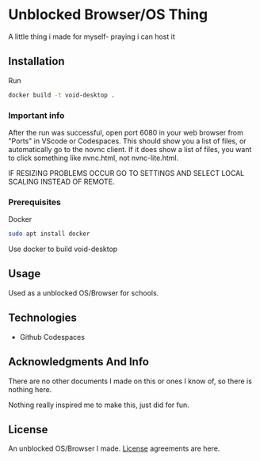 # Unblocked Browser/OS Thing
A little thing i made for myself- praying i can host it

## Installation

Run 
```bash
docker build -t void-desktop .
```

### Important info

After the run was successful, open port 6080 in your web browser from "Ports" in VScode or Codespaces. This should show you a list of files, or automatically go to the novnc client. If it does show a list of files, you want to click something like nvnc.html, not nvnc-lite.html.

IF RESIZING PROBLEMS OCCUR GO TO SETTINGS AND SELECT LOCAL SCALING INSTEAD OF REMOTE.

### Prerequisites

Docker
```bash
sudo apt install docker
```
Use docker to build void-desktop

## Usage

Used as a unblocked OS/Browser for schools.



## Technologies

* Github Codespaces

## Acknowledgments And Info

There are no other documents I made on this or ones I know of, so there is nothing here.

Nothing really inspired me to make this, just did for fun.

## License
An unblocked OS/Browser I made. [License](https://choosealicense.com/licenses/agpl-3.0/) agreements are here.
